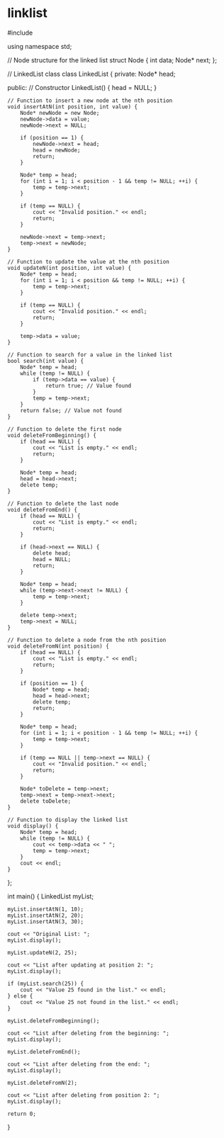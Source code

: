 # linklist 
#include <iostream>

using namespace std;

// Node structure for the linked list
struct Node {
    int data;
    Node* next;
};

// LinkedList class
class LinkedList {
private:
    Node* head;

public:
    // Constructor
    LinkedList() {
        head = NULL;
    }

    // Function to insert a new node at the nth position
    void insertAtN(int position, int value) {
        Node* newNode = new Node;
        newNode->data = value;
        newNode->next = NULL;

        if (position == 1) {
            newNode->next = head;
            head = newNode;
            return;
        }

        Node* temp = head;
        for (int i = 1; i < position - 1 && temp != NULL; ++i) {
            temp = temp->next;
        }

        if (temp == NULL) {
            cout << "Invalid position." << endl;
            return;
        }

        newNode->next = temp->next;
        temp->next = newNode;
    }

    // Function to update the value at the nth position
    void updateN(int position, int value) {
        Node* temp = head;
        for (int i = 1; i < position && temp != NULL; ++i) {
            temp = temp->next;
        }

        if (temp == NULL) {
            cout << "Invalid position." << endl;
            return;
        }

        temp->data = value;
    }

    // Function to search for a value in the linked list
    bool search(int value) {
        Node* temp = head;
        while (temp != NULL) {
            if (temp->data == value) {
                return true; // Value found
            }
            temp = temp->next;
        }
        return false; // Value not found
    }

    // Function to delete the first node
    void deleteFromBeginning() {
        if (head == NULL) {
            cout << "List is empty." << endl;
            return;
        }

        Node* temp = head;
        head = head->next;
        delete temp;
    }

    // Function to delete the last node
    void deleteFromEnd() {
        if (head == NULL) {
            cout << "List is empty." << endl;
            return;
        }

        if (head->next == NULL) {
            delete head;
            head = NULL;
            return;
        }

        Node* temp = head;
        while (temp->next->next != NULL) {
            temp = temp->next;
        }

        delete temp->next;
        temp->next = NULL;
    }

    // Function to delete a node from the nth position
    void deleteFromN(int position) {
        if (head == NULL) {
            cout << "List is empty." << endl;
            return;
        }

        if (position == 1) {
            Node* temp = head;
            head = head->next;
            delete temp;
            return;
        }

        Node* temp = head;
        for (int i = 1; i < position - 1 && temp != NULL; ++i) {
            temp = temp->next;
        }

        if (temp == NULL || temp->next == NULL) {
            cout << "Invalid position." << endl;
            return;
        }

        Node* toDelete = temp->next;
        temp->next = temp->next->next;
        delete toDelete;
    }

    // Function to display the linked list
    void display() {
        Node* temp = head;
        while (temp != NULL) {
            cout << temp->data << " ";
            temp = temp->next;
        }
        cout << endl;
    }
};

int main() {
    LinkedList myList;

    myList.insertAtN(1, 10);
    myList.insertAtN(2, 20);
    myList.insertAtN(3, 30);

    cout << "Original List: ";
    myList.display();

    myList.updateN(2, 25);

    cout << "List after updating at position 2: ";
    myList.display();

    if (myList.search(25)) {
        cout << "Value 25 found in the list." << endl;
    } else {
        cout << "Value 25 not found in the list." << endl;
    }

    myList.deleteFromBeginning();

    cout << "List after deleting from the beginning: ";
    myList.display();

    myList.deleteFromEnd();

    cout << "List after deleting from the end: ";
    myList.display();

    myList.deleteFromN(2);

    cout << "List after deleting from position 2: ";
    myList.display();

    return 0;
}

